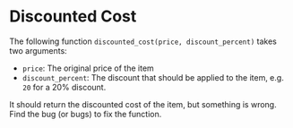 # Discounted Cost

The following function `discounted_cost(price, discount_percent)` takes two arguments:

- `price`: The original price of the item
- `discount_percent`: The discount that should be applied to the item, e.g. `20` for a 20% discount.

It should return the discounted cost of the item, but something is wrong. Find the bug (or bugs) to fix the function.
